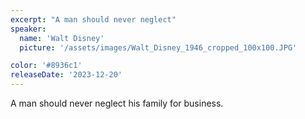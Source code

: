 ```yaml
---
excerpt: "A man should never neglect"
speaker:
  name: 'Walt Disney'
  picture: '/assets/images/Walt_Disney_1946_cropped_100x100.JPG'

color: '#8936c1'
releaseDate: '2023-12-20'
---
```

A man should never neglect his family for business.
